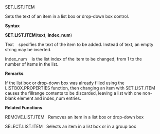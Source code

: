 SET.LIST.ITEM

Sets the text of an item in a list box or drop-down box control.

**Syntax**

**SET.LIST.ITEM**(**text**, **index\_num**)

Text    specifies the text of the item to be added. Instead of text, an
empty string may be inserted.

Index\_num    is the list index of the item to be changed, from 1 to the
number of items in the list.

**Remarks**

If the list box or drop-down box was already filled using the
LISTBOX.PROPERTIES function, then changing an item with SET.LIST.ITEM
causes the fillrange contents to be discarded, leaving a list with one
non-blank element and index\_num entries.

**Related Functions**

REMOVE.LIST.ITEM   Removes an item in a list box or drop-down box

SELECT.LIST.ITEM   Selects an item in a list box or in a group box


